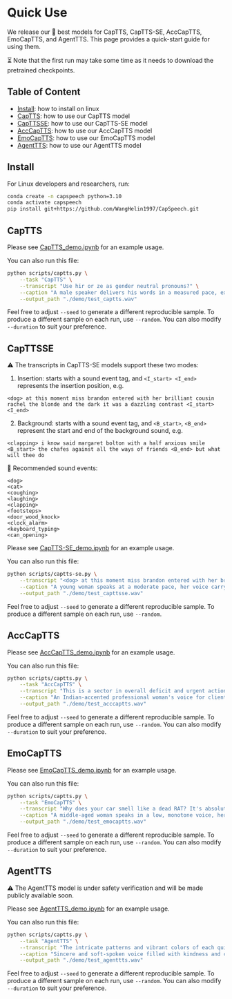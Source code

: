 # Quick Use

We release our 🚀 best models for CapTTS, CapTTS-SE, AccCapTTS, EmoCapTTS, and AgentTTS. This page provides a quick-start guide for using them. 

⏳ Note that the first run may take some time as it needs to download the pretrained checkpoints.

## Table of Content

- [Install](#install): how to install on linux
- [CapTTS](#captts): how to use our CapTTS model
- [CapTTSSE](#capttsse): how to use our CapTTS-SE model
- [AccCapTTS](#acccaptts): how to use our AccCapTTS model
- [EmoCapTTS](#emocaptts): how to use our EmoCapTTS model
- [AgentTTS](#agenttts): how to use our AgentTTS model

## Install

For Linux developers and researchers, run:

```bash
conda create -n capspeech python=3.10
conda activate capspeech
pip install git+https://github.com/WangHelin1997/CapSpeech.git
```

## CapTTS

Please see [CapTTS_demo.ipynb](../scripts/CapTTS_demo.ipynb) for an example usage.

You can also run this file:
```bash
python scripts/captts.py \
    --task "CapTTS" \
    --transcript "Use hir or ze as gender neutral pronouns?" \
    --caption "A male speaker delivers his words in a measured pace, exhibiting a high-pitched, happy, and animated tone in a clean environment." \
    --output_path "./demo/test_captts.wav"
```
Feel free to adjust `--seed` to generate a different reproducible sample. To produce a different sample on each run, use `--random`. You can also modify `--duration` to suit your preference.

## CapTTSSE

⚠️ The transcripts in CapTTS-SE models support these two modes:

1. Insertion: starts with a sound event tag, and `<I_start> <I_end>` represents the insertion position, e.g.
```
<dog> at this moment miss brandon entered with her brilliant cousin rachel the blonde and the dark it was a dazzling contrast <I_start> <I_end>
```
2. Background: starts with a sound event tag, and `<B_start>`, `<B_end>` represent the start and end of the background sound, e.g.
```
<clapping> i know said margaret bolton with a half anxious smile <B_start> the chafes against all the ways of friends <B_end> but what will thee do
```

📝 Recommended sound events:
```
<dog>
<cat>
<coughing>
<laughing>
<clapping>
<footsteps>
<door_wood_knock>
<clock_alarm>
<keyboard_typing>
<can_opening>
```

Please see [CapTTS-SE_demo.ipynb](../scripts/CapTTS-SE_demo.ipynb) for an example usage.

You can also run this file:
```bash
python scripts/captts-se.py \
    --transcript "<dog> at this moment miss brandon entered with her brilliant cousin rachel the blonde and the dark it was a dazzling contrast <I_start> <I_end>" \
    --caption "A young woman speaks at a moderate pace, her voice carrying a hint of monotone. Remarkably, she maintains a high pitch, giving her speech an air of focused determination." \
    --output_path "./demo/test_capttsse.wav"
```
Feel free to adjust `--seed` to generate a different reproducible sample. To produce a different sample on each run, use `--random`.

## AccCapTTS

Please see [AccCapTTS_demo.ipynb](../scripts/AccCapTTS_demo.ipynb) for an example usage.

You can also run this file:
```bash
python scripts/captts.py \
    --task "AccCapTTS" \
    --transcript "This is a sector in overall deficit and urgent action is required." \
    --caption "An Indian-accented professional woman's voice for client and public interaction." \
    --output_path "./demo/test_acccaptts.wav"
```
Feel free to adjust `--seed` to generate a different reproducible sample. To produce a different sample on each run, use `--random`. You can also modify `--duration` to suit your preference.

## EmoCapTTS

Please see [EmoCapTTS_demo.ipynb](../scripts/EmoCapTTS_demo.ipynb) for an example usage.

You can also run this file:
```bash
python scripts/captts.py \
    --task "EmoCapTTS" \
    --transcript "Why does your car smell like a dead RAT? It's absolutely vile." \
    --caption "A middle-aged woman speaks in a low, monotone voice, her words dripping with disgust and annoyance." \
    --output_path "./demo/test_emocaptts.wav"
```
Feel free to adjust `--seed` to generate a different reproducible sample. To produce a different sample on each run, use `--random`. You can also modify `--duration` to suit your preference.


## AgentTTS

⚠️ The AgentTTS model is under safety verification and will be made publicly available soon.

Please see [AgentTTS_demo.ipynb](../scripts/AgentTTS_demo.ipynb) for an example usage.

You can also run this file:
```bash
python scripts/captts.py \
    --task "AgentTTS" \
    --transcript "The intricate patterns and vibrant colors of each quilt showcase the love and dedication poured into every stitch." \
    --caption "Sincere and soft-spoken voice filled with kindness and compassion." \
    --output_path "./demo/test_agenttts.wav"
```
Feel free to adjust `--seed` to generate a different reproducible sample. To produce a different sample on each run, use `--random`. You can also modify `--duration` to suit your preference.